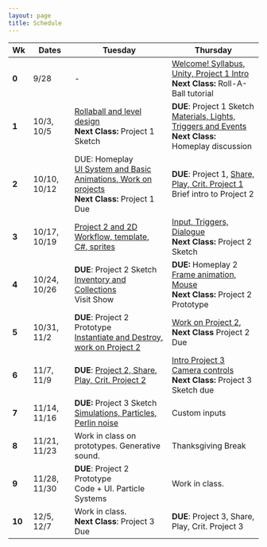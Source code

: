 ```yaml
---
layout: page
title: Schedule
---
```


| **Wk** | **Dates**    | **Tuesday**                                                                                                         | **Thursday**                                                                                                                 |
| ------ | ------------ | ------------------------------------------------------------------------------------------------------------------- | ---------------------------------------------------------------------------------------------------------------------------- |
| **0**  | 9/28         | -                                                                                                                   | [Welcome! Syllabus, Unity, Project 1 Intro](day-1.md) <br/> **Next Class:** Roll-A-Ball tutorial                             |
| **1**  | 10/3, 10/5   | [Rollaball and level design](day-2.md)<br/> **Next Class:** Project 1 Sketch                                        | **DUE**: Project 1 Sketch <br/> [Materials, Lights, Triggers and Events](day-3.md) <br/> **Next Class:** Homeplay discussion |
| **2**  | 10/10, 10/12 | DUE: Homeplay <br/> [UI System and Basic Animations, Work on projects](day-4.md)<br/> **Next Class:** Project 1 Due | **DUE**: Project 1, [Share, Play, Crit. Project 1](day-5.md) <br/> Brief intro to Project 2                                  |
| **3**  | 10/17, 10/19 | [Project 2 and 2D Workflow, template, C#, sprites](day-6.md)                                                        | [Input, Triggers, Dialogue](day-7.md) <br/> **Next Class:** Project 2 Sketch                                                 |
| **4**  | 10/24, 10/26 | **DUE**: Project 2 Sketch <br/>[Inventory and Collections](day-8.md) <br/> Visit Show                               | **DUE:** Homeplay 2<br/> [Frame animation, Mouse](day-9.md)<br/> **Next Class:** Project 2 Prototype                         |
| **5**  | 10/31, 11/2  | **DUE**: Project 2 Prototype <br/> [Instantiate and Destroy, work on Project 2](day-10.md)                          | [Work on Project 2](day-11.md),<br/> **Next Class** Project 2 Due                                                            |
| **6**  | 11/7,  11/9  | **DUE**: [Project 2, Share, Play, Crit. Project 2](day-12.md)                                                       | [Intro Project 3 <br/> Camera controls](day-13.md) <br/> **Next Class:** Project 3 Sketch due                                  |
| **7**  | 11/14, 11/16 | **DUE:** Project 3 Sketch <br/> [Simulations, Particles, Perlin noise](day-14.md)                                                | Custom inputs                                                                                                                |
| **8**  | 11/21, 11/23 | Work in class on prototypes. Generative sound.                                                                      | Thanksgiving Break                                                                                                           |
| **9**  | 11/28, 11/30 | **DUE**: Project 2 Prototype <br/> Code + UI. Particle Systems                                                      | Work in class.                                                                                                               |
| **10** | 12/5,  12/7  | Work in class. <br/> **Next Class**: Project 3 Due                                                                  | **DUE**: Project 3, Share, Play, Crit. Project 3                                                                             |



